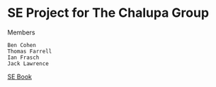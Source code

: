SE Project for The Chalupa Group
===============================
Members
  
    Ben Cohen
    Thomas Farrell
    Ian Frasch
    Jack Lawrence
    
[SE Book][1]


[1]: http://jackl.s3.amazonaws.com/Software%20Engineering%20A%20Practitioners%20Approach%207th%20Edition.pdf
